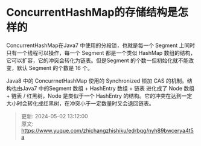 # ConcurrentHashMap的存储结构是怎样的

ConcurrentHashMap在Java7 中使用的分段锁，也就是每一个 Segment 上同时只有一个线程可以操作，每一个 Segment 都是一个类似 HashMap 数组的结构，它可以扩容，它的冲突会转化为链表。但是Segment 的个数一但初始化就不能改变，默认 Segment 的个数是 16 个。 

Java8 中的 ConcurrnetHashMap 使用的 Synchronized 锁加 CAS 的机制。结构也由Java7 中的Segment 数组 + HashEntry 数组 + 链表 进化成了 Node 数组 + 链表 / 红黑树，Node 是类似于一个 HashEntry 的结构。它的冲突在达到一定大小时会转化成红黑树，在冲突小于一定数量时又会退回链表。



> 更新: 2024-05-02 13:12:00  
> 原文: <https://www.yuque.com/zhichangzhishiku/edrbqg/nyh89bwcerya4t5a>